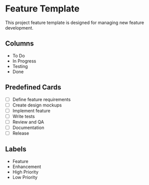 # Feature Template

This project feature template is designed for managing new feature development.

## Columns
- To Do
- In Progress
- Testing
- Done

## Predefined Cards
- [ ] Define feature requirements
- [ ] Create design mockups
- [ ] Implement feature
- [ ] Write tests
- [ ] Review and QA
- [ ] Documentation
- [ ] Release

## Labels
- Feature
- Enhancement
- High Priority
- Low Priority
